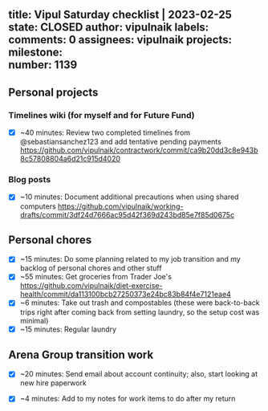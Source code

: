 title:	Vipul Saturday checklist | 2023-02-25
state:	CLOSED
author:	vipulnaik
labels:	
comments:	0
assignees:	vipulnaik
projects:	
milestone:	
number:	1139
--
## Personal projects

### Timelines wiki (for myself and for Future Fund)

- [x] ~40 minutes: Review two completed timelines from @sebastiansanchez123 and add tentative pending payments https://github.com/vipulnaik/contractwork/commit/ca9b20dd3c8e943b8c57808804a6d21c915d4020

### Blog posts

- [x] ~10 minutes: Document additional precautions when using shared computers https://github.com/vipulnaik/working-drafts/commit/3df24d7666ac95d42f369d243bd85e7f85d0675c

## Personal chores

- [x] ~15 minutes: Do some planning related to my job transition and my backlog of personal chores and other stuff
- [x] ~55 minutes: Get groceries from Trader Joe's https://github.com/vipulnaik/diet-exercise-health/commit/da113100bcb27250373e24bc83b84f4e7121eae4
- [x] ~6 minutes: Take out trash and compostables (these were back-to-back trips right after coming back from setting laundry, so the setup cost was minimal)
- [x] ~15 minutes: Regular laundry  

## Arena Group transition work

- [x] ~20 minutes: Send email about account continuity; also, start looking at new hire paperwork
- [x] ~4 minutes: Add to my notes for work items to do after my return 

